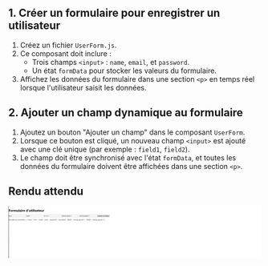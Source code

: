 ## 1. Créer un formulaire pour enregistrer un utilisateur

1. Créez un fichier `UserForm.js`.
2. Ce composant doit inclure :
    - Trois champs `<input>` : `name`, `email`, et `password`.
    - Un état `formData` pour stocker les valeurs du formulaire.
3. Affichez les données du formulaire dans une section `<p>` en temps réel lorsque l'utilisateur saisit les données.

## 2. Ajouter un champ dynamique au formulaire

1. Ajoutez un bouton "Ajouter un champ" dans le composant `UserForm`.
2. Lorsque ce bouton est cliqué, un nouveau champ `<input>` est ajouté avec une clé unique (par exemple : `field1`, `field2`).
3. Le champ doit être synchronisé avec l'état `formData`, et toutes les données du formulaire doivent être affichées dans une section `<p>`.

## Rendu attendu

<img src="https://github.com/Microleadoff/content/blob/master/lang/fr/courses/Framework%20&%20Librairies/Reactjs-v18/0200%20-%20Gestion%20du%20State%20vie%20les%20inputs/rendu_exo_20_1.png?raw=true" alt="Rendu attendu de des exercices">